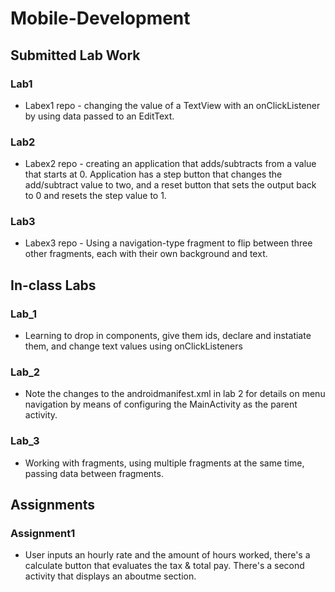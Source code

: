 # Mobile-Development
## Submitted Lab Work

### Lab1
* Labex1 repo - changing the value of a TextView with an onClickListener by using data passed to an EditText.

### Lab2
* Labex2 repo - creating an application that adds/subtracts from a value that starts at 0. Application has a step button that changes the add/subtract value to two, and a reset button that sets the output back to 0 and resets the step value to 1.

### Lab3
* Labex3 repo - Using a navigation-type fragment to flip between three other fragments, each with their own background and text.

## In-class Labs

### Lab_1
* Learning to drop in components, give them ids, declare and instatiate them, and change text values using onClickListeners

### Lab_2
* Note the changes to the androidmanifest.xml in lab 2 for details on menu navigation by means of configuring the MainActivity as the parent activity.

### Lab_3 
* Working with fragments, using multiple fragments at the same time, passing data between fragments.

## Assignments

### Assignment1
* User inputs an hourly rate and the amount of hours worked, there's a calculate button that evaluates the tax & total pay. There's a second activity that displays an aboutme section.
